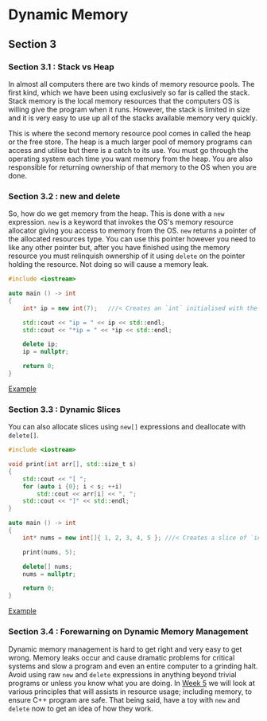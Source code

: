 # Dynamic Memory

## Section 3

### Section 3.1 : Stack vs Heap

In almost all computers there are two kinds of memory resource pools. The first kind, which we have been using exclusively so far is called the stack. Stack memory is the local memory resources that the computers OS is willing give the program when it runs. However, the stack is limited in size and it is very easy to use up all of the stacks available memory very quickly.

This is where the second memory resource pool comes in called the heap or the free store. The heap is a much larger pool of memory programs can access and utilise but there is a catch to its use. You must go through the operating system each time you want memory from the heap. You are also responsible for returning ownership of that memory to the OS when you are done.

### Section 3.2 : new and delete

So, how do we get memory from the heap. This is done with a `new` expression. `new` is a keyword that invokes the OS's memory resource allocator giving you access to memory from the OS. `new` returns a pointer of the allocated resources type. You can use this pointer however you need to like any other pointer but, after you have finished using the memory resource you must relinquish ownership of it using `delete` on the pointer holding the resource. Not doing so will cause a memory leak.

```cxx
#include <iostream>

auto main () -> int
{
    int* ip = new int(7);   ///< Creates an `int` initialised with the value `7` on the heap

    std::cout << "ip = " << ip << std::endl;
    std::cout << "*ip = " << *ip << std::endl;

    delete ip;
    ip = nullptr;

    return 0;
}
```

[Example](https://www.godbolt.org/z/v13hfhM54)

### Section 3.3 : Dynamic Slices

You can also allocate slices using `new[]` expressions and deallocate with `delete[]`.

```cxx
#include <iostream>

void print(int arr[], std::size_t s)
{
    std::cout << "[ ";
    for (auto i {0}; i < s; ++i)
        std::cout << arr[i] << ", ";
    std::cout << "]" << std::endl;
}

auto main () -> int
{
    int* nums = new int[]{ 1, 2, 3, 4, 5 }; ///< Creates a slice of `int` initialised with brace list

    print(nums, 5);

    delete[] nums;
    nums = nullptr;

    return 0;
}
```

[Example](https://www.godbolt.org/z/fx7136qnv)

### Section 3.4 : Forewarning on Dynamic Memory Management

Dynamic memory management is hard to get right and very easy to get wrong. Memory leaks occur and cause dramatic problems for critical systems and slow a program and even an entire computer to a grinding halt. Avoid using raw `new` and `delete` expressions in anything beyond trivial programs or unless you know what you are doing. In [Week 5](/content/week5/README.md) we will look at various principles that will assists in resource usage; including memory, to ensure C++ program are safe. That being said, have a toy with `new` and `delete` now to get an idea of how they work.
